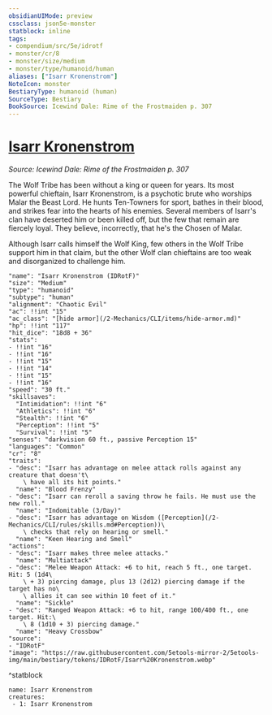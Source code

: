 ```yaml
---
obsidianUIMode: preview
cssclass: json5e-monster
statblock: inline
tags:
- compendium/src/5e/idrotf
- monster/cr/8
- monster/size/medium
- monster/type/humanoid/human
aliases: ["Isarr Kronenstrom"]
NoteIcon: monster
BestiaryType: humanoid (human)
SourceType: Bestiary
BookSource: Icewind Dale: Rime of the Frostmaiden p. 307
---
```

# [Isarr Kronenstrom](2-Mechanics\CLI\bestiary\npc/isarr-kronenstrom-idrotf.md)
*Source: Icewind Dale: Rime of the Frostmaiden p. 307*  

The Wolf Tribe has been without a king or queen for years. Its most powerful chieftain, Isarr Kronenstrom, is a psychotic brute who worships Malar the Beast Lord. He hunts Ten-Towners for sport, bathes in their blood, and strikes fear into the hearts of his enemies. Several members of Isarr's clan have deserted him or been killed off, but the few that remain are fiercely loyal. They believe, incorrectly, that he's the Chosen of Malar.

Although Isarr calls himself the Wolf King, few others in the Wolf Tribe support him in that claim, but the other Wolf clan chieftains are too weak and disorganized to challenge him.

```statblock
"name": "Isarr Kronenstrom (IDRotF)"
"size": "Medium"
"type": "humanoid"
"subtype": "human"
"alignment": "Chaotic Evil"
"ac": !!int "15"
"ac_class": "[hide armor](/2-Mechanics/CLI/items/hide-armor.md)"
"hp": !!int "117"
"hit_dice": "18d8 + 36"
"stats":
- !!int "16"
- !!int "16"
- !!int "15"
- !!int "14"
- !!int "15"
- !!int "16"
"speed": "30 ft."
"skillsaves":
  "Intimidation": !!int "6"
  "Athletics": !!int "6"
  "Stealth": !!int "6"
  "Perception": !!int "5"
  "Survival": !!int "5"
"senses": "darkvision 60 ft., passive Perception 15"
"languages": "Common"
"cr": "8"
"traits":
- "desc": "Isarr has advantage on melee attack rolls against any creature that doesn't\
    \ have all its hit points."
  "name": "Blood Frenzy"
- "desc": "Isarr can reroll a saving throw he fails. He must use the new roll."
  "name": "Indomitable (3/Day)"
- "desc": "Isarr has advantage on Wisdom ([Perception](/2-Mechanics/CLI/rules/skills.md#Perception))\
    \ checks that rely on hearing or smell."
  "name": "Keen Hearing and Smell"
"actions":
- "desc": "Isarr makes three melee attacks."
  "name": "Multiattack"
- "desc": "Melee Weapon Attack: +6 to hit, reach 5 ft., one target. Hit: 5 (1d4\
    \ + 3) piercing damage, plus 13 (2d12) piercing damage if the target has no\
    \ allies it can see within 10 feet of it."
  "name": "Sickle"
- "desc": "Ranged Weapon Attack: +6 to hit, range 100/400 ft., one target. Hit:\
    \ 8 (1d10 + 3) piercing damage."
  "name": "Heavy Crossbow"
"source":
- "IDRotF"
"image": "https://raw.githubusercontent.com/5etools-mirror-2/5etools-img/main/bestiary/tokens/IDRotF/Isarr%20Kronenstrom.webp"
```
^statblock

```encounter-table
name: Isarr Kronenstrom
creatures:
 - 1: Isarr Kronenstrom
```